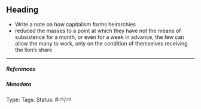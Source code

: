 ## Heading

* Write a note on how capitalism forms heirarchies
* reduced the masses to a point at which they have not the means of subsistence for a month, or even for a week in advance, the few can allow the many to work, only on the condition of themselves receiving the lion’s share

---

##### References

##### Metadata

Type: 
Tags:
Status: #⛅️/⛅️
